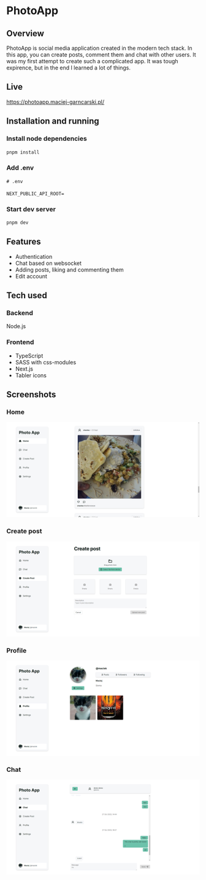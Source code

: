 

# PhotoApp

## Overview

PhotoApp is social media application created in the modern tech stack.
In this app, you can create posts, comment them and chat with other users. It was my first attempt to create such a complicated app. It was tough expirence, but in the end I learned a lot of things.

## Live

<https://photoapp.maciej-garncarski.pl/>

## Installation and running

### Install node dependencies

```bash
pnpm install
```

### Add .env

```
# .env

NEXT_PUBLIC_API_ROOT=
```

### Start dev server

```bash
pnpm dev
```

## Features

- Authentication
- Chat based on websocket
- Adding posts, liking and commenting them
- Edit account

## Tech used

### Backend

Node.js

### Frontend

- TypeScript
- SASS with css-modules
- Next.js
- Tabler icons


## Screenshots

### Home

![home](https://raw.githubusercontent.com/MaciejGarncarski/photo-app/main/.github/screenshots/home.png)

### Create post

![create post](https://raw.githubusercontent.com/MaciejGarncarski/photo-app/main/.github/screenshots/create-post.png)

### Profile

![profile](https://raw.githubusercontent.com/MaciejGarncarski/photo-app/main/.github/screenshots/profile.png)

### Chat

![create post](https://raw.githubusercontent.com/MaciejGarncarski/photo-app/main/.github/screenshots/chat.png)
